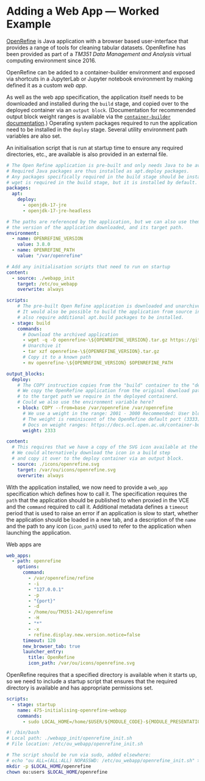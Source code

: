 # Adding a Web App — Worked Example

[OpenRefine](https://openrefine.org/) is Java application with a browser based user-interface that provides a range of tools for cleaning tabular datasets. OpenRefine has been provided as part of a *TM351 Data Management and Analysis* virtual computing environment since 2016.

OpenRefine can be added to a container-builder environment and exposed via shortcuts in a JupyterLab or Jupyter notebook environment by making defined it as a custom *web app*.

As well as the web app specification, the application itself needs to be downloaded and installed during the `build` stage, and copied over to the deployed container via an `output block`. (Documentation for recommended output block weight ranges is available via the [`container-builder` documentation](https://docs.ocl.open.ac.uk/container-builder/v3/developer/output_block_weights.html).) Operating system packages required to run the application need to be installed in the `deploy` stage. Several utility environment path variables are also set.

An initialisation script that is run at startup time to ensure any required directories, etc., are available is also provided in an external file.

```yaml
# The Open Refine application is pre-built and only needs Java to be available in the deploy stage.
# Required Java packages are thus installed as apt.deploy packages.
# Any packages specifically required in the build stage should be install as apt.build packages.
# wget is required in the build stage, but it is installed by default.
packages:
  apt:
    deploy:
      - openjdk-17-jre 
      - openjdk-17-jre-headless

# The paths are referenced by the application, but we can also use them to specify
# the version of the application downloaded, and its target path.
environment:
  - name: OPENREFINE_VERSION
    value: 3.8.0
  - name: OPENREFINE_PATH
    value: "/var/openrefine"

# Add any initialisation scripts that need to run on startup
content:
  - source: ./webapp_init
    target: /etc/ou_webapp
    overwrite: always

scripts:
    # The pre-built Open Refine application is downloaded and unarchived during a build step.
    # It would also be possible to build the application from source in this step, which might
    # also require additional apt.build packages to be installed.
  - stage: build
    commands:
      # Download the archived application
      - wget -q -O openrefine-\${OPENREFINE_VERSION}.tar.gz https://github.com/OpenRefine/OpenRefine/releases/download/\${OPENREFINE_VERSION}/openrefine-linux-\${OPENREFINE_VERSION}.tar.gz
      # Unarchive it
      - tar xzf openrefine-\${OPENREFINE_VERSION}.tar.gz
      # Copy it to a known path
      - mv openrefine-\${OPENREFINE_VERSION} $OPENREFINE_PATH

output_blocks:
  deploy:
    # The COPY instruction copies from the "build" container to the "deploy" container.
    # We copy the OpenRefine application from the original download path in the build stage
    # to the target path we require in the deployed containerd.
    # Could we also use the environment variable here?
    - block: COPY --from=base /var/openrefine /var/openrefine
      # We use a weight in the range: 2001 - 3000 Recommended: User blocks
      # The weight is reminiscent of the OpenRefine default port (3333).
      # Docs on weight ranges: https://docs.ocl.open.ac.uk/container-builder/v3/developer/output_block_weights.html
      weight: 2333

content:
  # This requires that we have a copy of the SVG icon available at the specified source path
  # We could alternatively download the icon in a build step
  # and copy it over to the deploy container via an output block.
  - source: ./icons/openrefine.svg
    target: /var/ou/icons/openrefine.svg
    overwrite: always
```

With the application installed, we now need to provide a `web_app` specification which defines how to call it. The specification requires the `path` that the application should be published to when proxied in the VCE and the `command` required to call it. Additional metadata defines a `timeout` period that is used to raise an error if an application is slow to start, whether the application should be loaded in a new tab, and a description of the `name` and the path to any icon (`icon_path`) used to refer to the application when launching the application.

Web apps are 

```yaml
web_apps:
  - path: openrefine
    options:
      command:
        - /var/openrefine/refine
        - -i
        - "127.0.0.1"
        - -p
        - "{port}"
        - -d
        - /home/ou/TM351-24J/openrefine
        - -H
        - "*"
        - -x
        - refine.display.new.version.notice=false
      timeout: 120
      new_browser_tab: true
      launcher_entry:
        title: OpenRefine
        icon_path: /var/ou/icons/openrefine.svg
```

OpenRefine requires that a specified directory is available when it starts up, so we need to include a startup script that ensures that the required directory is available and has appropriate permissions set.

```yaml
scripts:
  - stage: startup
    name: 475-initialising-openrefine-webapp
    commands:
      - sudo LOCAL_HOME=/home/$USER/${MODULE_CODE}-${MODULE_PRESENTATION} /etc/ou_webapp/openrefine_init.sh
```

```bash
#! /bin/bash
# Local path: ./webapp_init/openrefine_init.sh
# File location: /etc/ou_webapp/openrefine_init.sh

# The script should be run via sudo, added elsewhere:
# echo "ou ALL=(ALL:ALL) NOPASSWD: /etc/ou_webapp/openrefine_init.sh" >> /etc/sudoers
mkdir -p $LOCAL_HOME/openrefine
chown ou:users $LOCAL_HOME/openrefine

```
